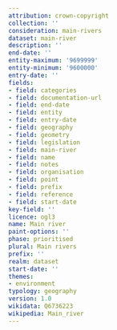 ```yaml
---
attribution: crown-copyright
collection: ''
consideration: main-rivers
dataset: main-river
description: ''
end-date: ''
entity-maximum: '9699999'
entity-minimum: '9600000'
entry-date: ''
fields:
- field: categories
- field: documentation-url
- field: end-date
- field: entity
- field: entry-date
- field: geography
- field: geometry
- field: legislation
- field: main-river
- field: name
- field: notes
- field: organisation
- field: point
- field: prefix
- field: reference
- field: start-date
key-field: ''
licence: ogl3
name: Main river
paint-options: ''
phase: prioritised
plural: Main rivers
prefix: ''
realm: dataset
start-date: ''
themes:
- environment
typology: geography
version: 1.0
wikidata: Q6736223
wikipedia: Main_river
---
```

